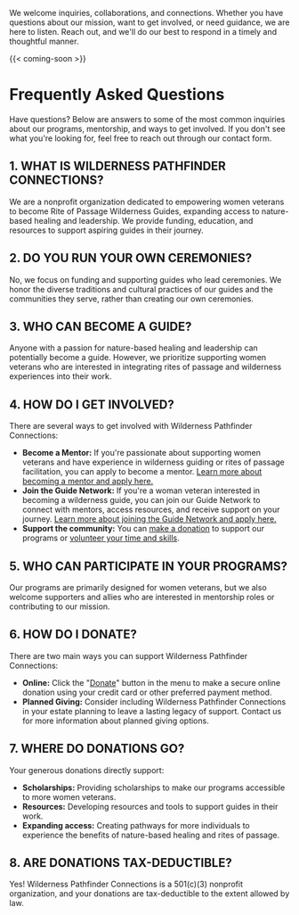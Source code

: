 We welcome inquiries, collaborations, and connections. Whether you have questions about our mission, want to get involved, or need guidance, we are here to listen. Reach out, and we'll do our best to respond in a timely and thoughtful manner.

{{< coming-soon >}}

# Frequently Asked Questions

Have questions? Below are answers to some of the most common inquiries about our programs, mentorship, and ways to get involved. If you don't see what you're looking for, feel free to reach out through our contact form.

## 1\. WHAT IS WILDERNESS PATHFINDER CONNECTIONS?

We are a nonprofit organization dedicated to empowering women veterans to become Rite of Passage Wilderness Guides, expanding access to nature-based healing and leadership. We provide funding, education, and resources to support aspiring guides in their journey.

## 2\. DO YOU RUN YOUR OWN CEREMONIES?

No, we focus on funding and supporting guides who lead ceremonies. We honor the diverse traditions and cultural practices of our guides and the communities they serve, rather than creating our own ceremonies.

## 3\. WHO CAN BECOME A GUIDE?

Anyone with a passion for nature-based healing and leadership can potentially become a guide. However, we prioritize supporting women veterans who are interested in integrating rites of passage and wilderness experiences into their work.

## 4\. HOW DO I GET INVOLVED?

There are several ways to get involved with Wilderness Pathfinder Connections:

* **Become a Mentor:** If you're passionate about supporting women veterans and have experience in wilderness guiding or rites of passage facilitation, you can apply to become a mentor. <a href="https://wildpathfinder.org/get_involved/mentorship/" title="Become a Mentor page" target="_blank" rel="noopener">Learn more about becoming a mentor and apply here.</a>
* **Join the Guide Network:** If you're a woman veteran interested in becoming a wilderness guide, you can join our Guide Network to connect with mentors, access resources, and receive support on your journey. <a href="https://wildpathfinder.org/get_involved/guide_network/" title="Join the Guide Network" target="_blank" rel="noopener">Learn more about joining the Guide Network and apply here.</a>
* **Support the community:** You can <a href="https://wildpathfinder.org/donate/" title="Donate page" target="_blank" rel="noopener">make a donation</a> to support our programs or <a href="https://wildpathfinder.org/get_involved/volunteer/" title="Volunteer page" target="_blank" rel="noopener">volunteer your time and skills</a>.

## 5\. WHO CAN PARTICIPATE IN YOUR PROGRAMS?

Our programs are primarily designed for women veterans, but we also welcome supporters and allies who are interested in mentorship roles or contributing to our mission.

## 6\. HOW DO I DONATE?

There are two main ways you can support Wilderness Pathfinder Connections:

* **Online:** Click the "<a href="https://wildpathfinder.org/donate/" title="Donate page" target="_blank" rel="noopener">Donate</a>" button in the menu to make a secure online donation using your credit card or other preferred payment method.
* **Planned Giving:** Consider including Wilderness Pathfinder Connections in your estate planning to leave a lasting legacy of support. Contact us for more information about planned giving options.

## 7\. WHERE DO DONATIONS GO?

Your generous donations directly support:

* **Scholarships:** Providing scholarships to make our programs accessible to more women veterans.
* **Resources:** Developing resources and tools to support guides in their work.
* **Expanding access:** Creating pathways for more individuals to experience the benefits of nature-based healing and rites of passage.

## 8\. ARE DONATIONS TAX-DEDUCTIBLE?

Yes! Wilderness Pathfinder Connections is a 501(c)(3) nonprofit organization, and your donations are tax-deductible to the extent allowed by law.

&nbsp;